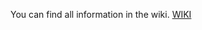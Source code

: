 You can find all information in the wiki. [WIKI](https://github.com/DarkAt26/PavlovVR-SkinChanger/wiki)
